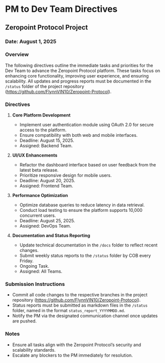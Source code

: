 # PM to Dev Team Directives
## Zeropoint Protocol Project
### Date: August 1, 2025

### Overview
The following directives outline the immediate tasks and priorities for the Dev Team to advance the Zeropoint Protocol platform. These tasks focus on enhancing core functionality, improving user experience, and ensuring scalability. All updates and progress reports must be documented in the `/status` folder of the project repository (https://github.com/FlynnVIN10/Zeropoint-Protocol).

### Directives
1. **Core Platform Development**
   - Implement user authentication module using OAuth 2.0 for secure access to the platform.
   - Ensure compatibility with both web and mobile interfaces.
   - Deadline: August 15, 2025.
   - Assigned: Backend Team.

2. **UI/UX Enhancements**
   - Refactor the dashboard interface based on user feedback from the latest beta release.
   - Prioritize responsive design for mobile users.
   - Deadline: August 20, 2025.
   - Assigned: Frontend Team.

3. **Performance Optimization**
   - Optimize database queries to reduce latency in data retrieval.
   - Conduct load testing to ensure the platform supports 10,000 concurrent users.
   - Deadline: August 25, 2025.
   - Assigned: DevOps Team.

4. **Documentation and Status Reporting**
   - Update technical documentation in the `/docs` folder to reflect recent changes.
   - Submit weekly status reports to the `/status` folder by COB every Friday.
   - Ongoing Task.
   - Assigned: All Teams.

### Submission Instructions
- Commit all code changes to the respective branches in the project repository (https://github.com/FlynnVIN10/Zeropoint-Protocol).
- Status reports must be submitted as markdown files in the `/status` folder, named in the format `status_report_YYYYMMDD.md`.
- Notify the PM via the designated communication channel once updates are pushed.

### Notes
- Ensure all tasks align with the Zeropoint Protocol’s security and scalability standards.
- Escalate any blockers to the PM immediately for resolution.